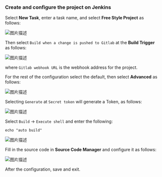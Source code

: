 ### Create and configure the project on Jenkins

Select **New Task**, enter a task name, and select **Free Style Project** as follows:

![图片描述](https://doc.shiyanlou.com/courses/10022/2123746/378308998ccaa92b6f3b1ecce6252c5a-0/wm)

Then select `Build when a change is pushed to Gitlab` at the **Build Trigger** as follows:

![图片描述](https://doc.shiyanlou.com/courses/10022/2123746/1f986b5c065825f1d0c3a7723f873411-0/wm)

where `Gitlab webhook URL` is the webhook address for the project.

For the rest of the configuration select the default, then select **Advanced** as follows:

![图片描述](https://doc.shiyanlou.com/courses/10022/2123746/630d7090efdc2360be0c93a9d557351c-0/wm)

Selecting `Generate` at `Secret token` will generate a Token, as follows:

![图片描述](https://doc.shiyanlou.com/courses/10022/2123746/dfa7de5875c1b920daad90392472a4d0-0/wm)

Select `Build` -> `Execute shell` and enter the following:

```shell
echo "auto build"
```

![图片描述](https://doc.shiyanlou.com/courses/10022/2123746/31a08a1b2b259893f552dbb98aa1c981-0/wm)

Fill in the source code in **Source Code Manager** and configure it as follows:

![图片描述](https://doc.shiyanlou.com/courses/10022/2123746/0ca969cc2cf928870ff870102684cfe7-0/wm)

After the configuration, save and exit.
